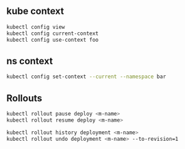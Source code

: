 ## kube context

```bash
kubectl config view
kubectl config current-context
kubectl config use-context foo
```

## ns context

```bash
kubectl config set-context --current --namespace bar
```

## Rollouts

```bash
kubectl rollout pause deploy <m-name>
kubectl rollout resume deploy <m-name>
```

```bash
kubectl rollout history deployment <m-name>
kubectl rollout undo deployment <m-name> --to-revision=1
```
